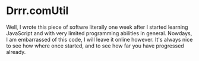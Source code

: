 # Drrr.comUtil

Well, I wrote this piece of softwre literally one week after I started learning JavaScript and with very limited programming abilities in general.
Nowdays, I am embarrassed of this code, I will leave it online however. 
It's always nice to see how where once started, and to see how far you have progressed already.
